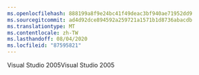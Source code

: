```yaml
---
ms.openlocfilehash: 888199a8f9e24bc41f49deac3bf940ae71952dd9
ms.sourcegitcommit: ad4d92dce894592a259721a1571b1d8736abacdb
ms.translationtype: MT
ms.contentlocale: zh-TW
ms.lasthandoff: 08/04/2020
ms.locfileid: "87595821"
---
```

<span data-ttu-id="2d3a6-101">Visual Studio 2005</span><span class="sxs-lookup"><span data-stu-id="2d3a6-101">Visual Studio 2005</span></span>
